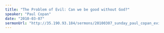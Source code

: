 ```yaml
---
title: "The Problem of Evil: Can we be good without God?"
speaker: "Paul Copan"
date: "2010-03-07"
sermonUrl: "http://35.190.93.184/sermons/20100307_sunday_paul_copan_evil.mp3"
---
```

